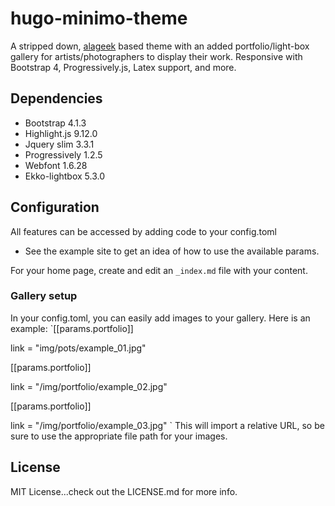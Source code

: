 # hugo-minimo-theme

A stripped down,  [alageek](https://github.com/gkmngrgn/hugo-alageek-theme/tree/a7789a01391c9357fba13704379089e8799adad8) based theme with an added portfolio/light-box gallery for artists/photographers to display their work.  Responsive with Bootstrap 4, Progressively.js, Latex support, and more.  

## Dependencies
* Bootstrap 4.1.3
* Highlight.js 9.12.0
* Jquery slim 3.3.1
* Progressively 1.2.5
* Webfont 1.6.28
* Ekko-lightbox 5.3.0

## Configuration
All features can be accessed by adding code to your config.toml
* See the example site to get an idea of how to use the available params.  

For your home page, create and edit an `_index.md` file with your content.

### Gallery setup
In your config.toml, you can easily add images to your gallery.  Here is an example:
`[[params.portfolio]]

link = "img/pots/example_01.jpg"

[[params.portfolio]]

link = "/img/portfolio/example_02.jpg"

[[params.portfolio]]

link = "/img/portfolio/example_03.jpg"
`
This will import a relative URL, so be sure to use the appropriate file path for your images.  

## License
MIT License...check out the LICENSE.md for more info.  
